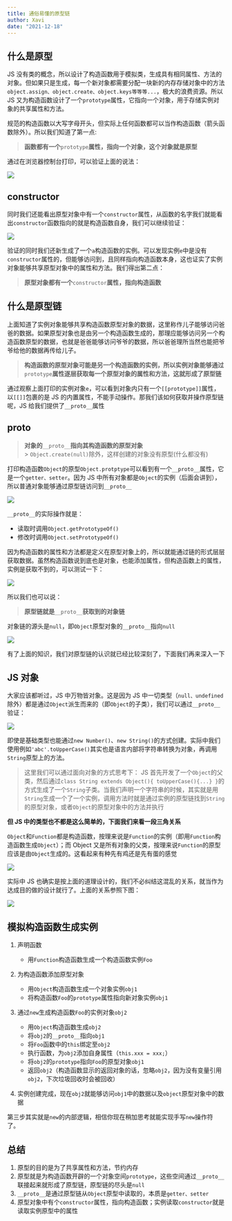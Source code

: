 ```yaml
---
title: 通俗易懂的原型链
author: Xavi
date: "2021-12-18"
---
```


## 什么是原型

JS 没有类的概念，所以设计了构造函数用于模拟类，生成具有相同属性、方法的对象。但如果只是生成，每一个新对象都需要分配一块新的内存存储对象中的方法`object.assign、object.create、object.keys等等等...`，极大的浪费资源。所以 JS 又为构造函数设计了一个`prototype`属性，它指向一个对象，用于存储实例对象的共享属性和方法。

规范的构造函数以大写字母开头，但实际上任何函数都可以当作构造函数（箭头函数除外）。所以我们知道了第一点:

> **函数都有一个**`prototype`**属性，指向一个对象，这个对象就是原型**

通过在浏览器控制台打印，可以验证上面的说法：

![](https://p3-juejin.byteimg.com/tos-cn-i-k3u1fbpfcp/c2b9865e827b448ba7a7d72239510b2e~tplv-k3u1fbpfcp-watermark.image?)

## constructor

同时我们还能看出原型对象中有一个`constructor`属性，从函数的名字我们就能看出`constructor`函数指向的就是构造函数自身，我们可以继续验证：

![](https://p3-juejin.byteimg.com/tos-cn-i-k3u1fbpfcp/ec870d9f0b81444ea4ecea62c183b33f~tplv-k3u1fbpfcp-zoom-1.image)

验证的同时我们还新生成了一个`a`构造函数的实例。可以发现实例`e`中是没有`constructor`属性的，但能够访问到，且同样指向构造函数本身，这也证实了实例对象能够共享原型对象中的属性和方法。我们得出第二点：

> **原型对象都有一个**`constructor`**属性，指向构造函数**

## 什么是原型链

上面知道了实例对象能够共享构造函数原型对象的数据，这里称作儿子能够访问爸爸的数据。如果原型对象也是由另一个构造函数生成的，那理应能够访问另一个构造函数原型的数据，也就是爸爸能够访问爷爷的数据，所以爸爸理所当然也能把爷爷给他的数据再传给儿子。

> **构造函数的原型对象可能是另一个构造函数的实例，所以实例对象能够通过**`prototype`**属性逐层获取每一个原型对象的属性和方法，这就形成了原型链**

通过观察上面打印的实例对象`e`，可以看到对象内只有一个`[[prototype]]`属性，以`[[]]`包裹的是 JS 的内置属性，不能手动操作。那我们该如何获取并操作原型链呢，JS 给我们提供了`__proto__`属性

## **proto**

> **对象的**`__proto__`**指向其构造函数的原型对象**<br> > `Object.create(null)`除外，这样创建的对象没有原型(什么都没有)

打印构造函数`Object`的原型`Object.protptype`可以看到有一个`__proto__`属性，它是一个`getter、setter`。因为 JS 中所有对象都是`Object`的实例（后面会讲到），所以普通对象能够通过原型链访问到`__proto__`

![](https://p3-juejin.byteimg.com/tos-cn-i-k3u1fbpfcp/c2f8a1fa8c6d4a5b8694cd6fe9e17618~tplv-k3u1fbpfcp-zoom-1.image)

`__proto__`的实际操作就是：

- 读取时调用`Object.getPrototypeOf()`
- 修改时调用`Object.setPrototypeOf()`

因为构造函数的属性和方法都是定义在原型对象上的，所以就能通过链的形式层层获取数据。虽然构造函数说到底也是对象，也能添加属性，但构造函数上的属性，实例是获取不到的，可以测试一下：

![](https://p3-juejin.byteimg.com/tos-cn-i-k3u1fbpfcp/f023546bc22a4442a979ec8e3758c686~tplv-k3u1fbpfcp-zoom-1.image)

所以我们也可以说：

> **原型链就是**`__proto__`**获取到的对象链**

对象链的源头是`null`，即`Object`原型对象的`__proto__`指向`null`

![](https://p3-juejin.byteimg.com/tos-cn-i-k3u1fbpfcp/84c3015c49544204b298df196d68cf2c~tplv-k3u1fbpfcp-zoom-1.image)

有了上面的知识，我们对原型链的认识就已经比较深刻了，下面我们再来深入一下

## JS 对象

大家应该都听过，JS 中万物皆对象。这是因为 JS 中一切类型（`null、undefined`除外）都是通过`Object`派生而来的（即`Object`的子类），我们可以通过`__proto__`验证：

![](https://p3-juejin.byteimg.com/tos-cn-i-k3u1fbpfcp/42b00cd44d36455b985c243f024f16ed~tplv-k3u1fbpfcp-zoom-1.image)

即使是基础类型也能通过`new Number()`、`new String()`的方式创建。实际中我们使用例如`'abc'.toUpperCase()`其实也是语言内部将字符串转换为对象，再调用`String`原型上的方法。

> 这里我们可以通过面向对象的方式思考下： JS 首先开发了一个`Object`的父类，然后通过`class String extends Object(){ toUpperCase(){...} }`的方式生成了一个`String`子类。当我们声明一个字符串的时候，其实就是用`String`生成一个了一个实例，调用方法时就是通过实例的原型链找到`String`的原型对象，或者`Object`的原型对象中的方法并执行

**但 JS 中的类型也不都是这么简单的，下面我们来看一段三角关系**

`Object`和`Function`都是构造函数，按理来说是`Function`的实例（即用`Function`构造函数生成`Object`）；而 Object 又是所有对象的父类，按理来说`Function`的原型应该是由`Object`生成的。这看起来有种先有鸡还是先有蛋的感觉

![](https://p3-juejin.byteimg.com/tos-cn-i-k3u1fbpfcp/e07f19a6d84e44d385ad4aa7905b6346~tplv-k3u1fbpfcp-zoom-1.image)

实际中 JS 也确实是按上面的道理设计的，我们不必纠结这混乱的关系，就当作为达成目的做的设计就行了。上面的关系参照下图：

![](https://p3-juejin.byteimg.com/tos-cn-i-k3u1fbpfcp/9a580ab37f714c85a8aee086abbe77f8~tplv-k3u1fbpfcp-zoom-1.image)

## 模拟构造函数生成实例

1.  声明函数

    - 用`Function`构造函数生成一个构造函数实例`Foo`

1.  为构造函数添加原型对象

    - 用`Object`构造函数生成一个对象实例`obj1`
    - 将构造函数`Foo`的`prototype`属性指向新对象实例`obj1`

1.  通过`new`生成构造函数`Foo`的实例对象`obj2`

    - 用`Object`构造函数生成`obj2`
    - 将`obj2`的`__proto__`指向`obj1`
    - 将`Foo`函数中的`this`绑定至`obj2`
    - 执行函数，为`obj2`添加自身属性（`this.xxx = xxx;`）
    - 将`obj2`的`prototype`指向`Foo`的原型对象`obj1`
    - 返回`obj2`（构造函数显示的返回对象的话，忽略`obj2`，因为没有变量引用`obj2`，下次垃圾回收时会被回收）

1.  实例创建完成，现在`obj2`就能够访问`obj1`中的数据以及`object`原型对象中的数据

第三步其实就是`new`的内部逻辑，相信你现在稍加思考就能实现手写`new`操作符了。

## 总结

1.  原型的目的是为了共享属性和方法，节约内存
1.  原型就是为构造函数开辟的一个对象空间`prototype`，这些空间通过`__proto__`联接起来就形成了原型链，原型链的尽头是`null`
1.  `__proto__`是通过原型链从`Object`原型中读取的，本质是`getter、setter`
1.  原型对象中有个`constructor`属性，指向构造函数；实例读取`constructor`就是读取实例原型中的属性
